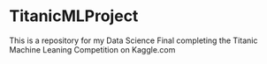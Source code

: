 # TitanicMLProject
This is a repository for my Data Science Final completing the Titanic Machine Leaning Competition on Kaggle.com
